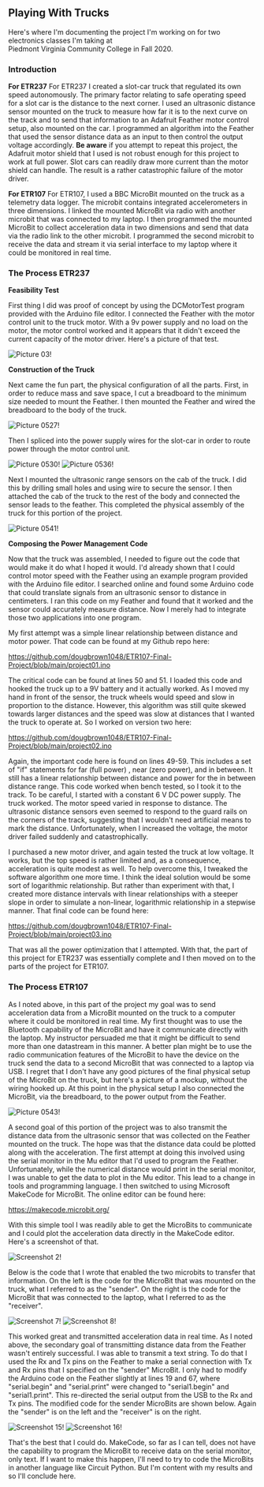 ## Playing With Trucks
Here's where I'm documenting the project I'm working on for two electronics classes I'm taking at  
Piedmont Virginia Community College in Fall 2020.

### Introduction

**For ETR237**
For ETR237 I created a slot-car truck that regulated its own speed autonomously. The primary factor relating to safe operating speed for a slot car is the distance to the next corner. I used an ultrasonic distance sensor mounted on the truck to measure how far it is to the next curve on the track and to send that information to an Adafruit Feather motor control setup, also mounted on the car. I programmed an algorithm into the Feather that used the sensor distance data as an input to then control the output voltage accordingly.  **Be aware** if you attempt to repeat this project, the Adafruit motor shield that I used is not robust enough for this project to work at full power.  Slot cars can readily draw more current than the motor shield can handle.  The result is a rather catastrophic failure of the motor driver.


**For ETR107**
For ETR107, I used a BBC MicroBit mounted on the truck as a telemetry data logger.  The microbit contains integrated accelerometers in three dimensions.  I linked the mounted MicroBit via radio with another microbit that was connected to my laptop.  I then programmed the mounted MicroBit to collect acceleration data in two dimensions and send that data via the radio link to the other microbit.  I programmed the second microbit to receive the data and stream it via serial interface to my laptop where it could be monitored in real time. 

### The Process ETR237

**Feasibility Test**

First thing I did was proof of concept by using the DCMotorTest program provided with the Arduino file editor.  I connected the Feather with the motor control unit to the truck motor.  With a 9v power supply and no load on the motor, the motor control worked and it appears that it didn't exceed the current capacity of the motor driver.  Here's a picture of that test.

![Picture 03!](https://github.com/dougbrown1048/ETR107-Final-Project/blob/main/Pictures/Truck%2003.jpg)

**Construction of the Truck**

Next came the fun part, the physical configuration of all the parts.  First, in order to reduce mass and save space, I cut a breadboard to the minimum size needed to mount the Feather.  I then mounted the Feather and wired the breadboard to the body of the truck.

![Picture 0527!](https://github.com/dougbrown1048/ETR107-Final-Project/blob/main/Pictures/IMG_0527.jpg)

Then I spliced into the power supply wires for the slot-car in order to route power through the motor control unit.

![Picture 0530!](https://github.com/dougbrown1048/ETR107-Final-Project/blob/main/Pictures/IMG_0530.jpg) ![Picture 0536!](https://github.com/dougbrown1048/ETR107-Final-Project/blob/main/Pictures/IMG_0536.jpg)

Next I mounted the ultrasonic range sensors on the cab of the truck.  I did this by drilling small holes and using wire to secure the sensor.  I then attached the cab of the truck to the rest of the body and connected the sensor leads to the feather.  This completed the physical assembly of the truck for this portion of the project.

![Picture 0541!](https://github.com/dougbrown1048/ETR107-Final-Project/blob/main/Pictures/IMG_0541.jpg)

**Composing the Power Management Code**

Now that the truck was assembled, I needed to figure out the code that would make it do what I hoped it would.  I'd already shown that I could control motor speed with the Feather using an example program provided with the Arduino file editor.  I searched online and found some Arduino code that could translate signals from an ultrasonic sensor to distance in centimeters.  I ran this code on my Feather and found that it worked and the sensor could accurately measure distance.  Now I merely had to integrate those two applications into one program.

My first attempt was a simple linear relationship between distance and motor power.  That code can be found at my Github repo here:

https://github.com/dougbrown1048/ETR107-Final-Project/blob/main/project01.ino

The critical code can be found at lines 50 and 51.  I loaded this code and hooked the truck up to a 9V battery and it actually worked.  As I moved my hand in front of the sensor, the truck wheels would speed and slow in proportion to the distance.  However, this algorithm was still quite skewed towards larger distances and the speed was slow at distances that I wanted the truck to operate at.  So I worked on version two here:

https://github.com/dougbrown1048/ETR107-Final-Project/blob/main/project02.ino

Again, the important code here is found on lines 49-59.  This includes a set of "if" statements for far (full power) , near (zero power), and in between.  It still has a linear relationship between distance and power for the in between distance range.  This code worked when bench tested, so I took it to the track.  To be careful, I started with a constant 6 V DC power supply.  The truck worked.  The motor speed varied in response to distance.  The ultrasonic distance sensors even seemed to respond to the guard rails on the corners of the track, suggesting that I wouldn't need artificial means to mark the distance.  Unfortunately, when I increased the voltage, the motor driver failed suddenly and catastrophically.

I purchased a new motor driver, and again tested the truck at low voltage.  It works, but the top speed is rather limited and, as a consequence, acceleration is quite modest as well.  To help overcome this, I tweaked the software algorithm one more time.  I think the ideal solution would be some sort of logarithmic relationship.  But rather than experiment with that, I created more distance intervals with linear relationships with a steeper slope in order to simulate a non-linear, logarithmic relationship in a stepwise manner.  That final code can be found here:

https://github.com/dougbrown1048/ETR107-Final-Project/blob/main/project03.ino

That was all the power optimization that I attempted.  With that, the part of this project for ETR237 was essentially complete and I then moved on to the parts of the project for ETR107.

### The Process ETR107

As I noted above, in this part of the project my goal was to send acceleration data from a MicroBit mounted on the truck to a computer where it could be monitored in real time.  My first thought was to use the Bluetooth capability of the MicroBit and have it communicate directly with the laptop.  My instructor persuaded me that it might be difficult to send more than one datastream in this manner.  A better plan might be to use the radio communication features of the MicroBit to have the device on the truck send the data to a second MicroBit that was connected to a laptop via USB.  I regret that I don't have any good pictures of the final physical setup of the MicroBit on the truck, but here's a picture of a mockup, without the wiring hooked up.  At this point in the physical setup I also connected the MicroBit, via the breadboard, to the power output from the Feather.

![Picture 0543!](https://github.com/dougbrown1048/ETR107-Final-Project/blob/main/Pictures/IMG_0543.jpg)

A second goal of this portion of the project was to also transmit the distance data from the ultrasonic sensor that was collected on the Feather mounted on the truck.  The hope was that the distance data could be plotted along with the acceleration.  The first attempt at doing this involved using the serial monitor in the Mu editor that I'd used to program the Feather.  Unfortunately, while the numerical distance would print in the serial monitor, I was unable to get the data to plot in the Mu editor.  This lead to a change in tools and programming language.  I then switched to using Microsoft MakeCode for MicroBit.  The online editor can be found here:

https://makecode.microbit.org/

With this simple tool I was readily able to get the MicroBits to communicate and I could plot the acceleration data directly in the MakeCode editor.  Here's a screenshot of that.

![Screenshot 2!](https://github.com/dougbrown1048/ETR107-Final-Project/blob/main/Pictures/Screenshot%20(2).png)

Below is the code that I wrote that enabled the two microbits to transfer that information.  On the left is the code for the MicroBit that was mounted on the truck, what I referred to as the "sender".  On the right is the code for the MicroBit that was connected to the laptop, what I referred to as the "receiver". 

![Screenshot 7!](https://github.com/dougbrown1048/ETR107-Final-Project/blob/main/Pictures/Screenshot%20(7).png)  ![Screenshot 8!](https://github.com/dougbrown1048/ETR107-Final-Project/blob/main/Pictures/Screenshot%20(8).png)

This worked great and transmitted acceleration data in real time.  As I noted above, the secondary goal of transmitting distance data from the Feather wasn't entirely successful.  I was able to transmit a text string.  To do that I used the Rx and Tx pins on the Feather to make a serial connection with Tx and Rx pins that I specified on the "sender" MicroBit.  I only had to modify the Arduino code on the Feather slightly at lines 19 and 67, where "serial.begin" and "serial.print" were changed to "serial1.begin" and "serial1.print".  This re-directed the serial output from the USB to the Rx and Tx pins.  The modified code for the sender MicroBits are shown below.  Again the "sender" is on the left and the "receiver" is on the right.

![Screenshot 15!](https://github.com/dougbrown1048/ETR107-Final-Project/blob/main/Pictures/Screenshot%20(15).png)  ![Screenshot 16!](https://github.com/dougbrown1048/ETR107-Final-Project/blob/main/Pictures/Screenshot%20(16).png)

That's the best that I could do.  MakeCode, so far as I can tell, does not have the capability to program the MicroBit to receive data on the serial monitor, only text.  If I want to make this happen, I'll need to try to code the MicroBits in another language like Circuit Python.  But I'm content with my results and so I'll conclude here.



